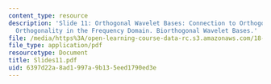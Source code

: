 ```yaml
---
content_type: resource
description: 'Slide 11: Orthogonal Wavelet Bases: Connection to Orthogonal Filters;
  Orthogonality in the Frequency Domain. Biorthogonal Wavelet Bases.'
file: /media/https%3A/open-learning-course-data-rc.s3.amazonaws.com/18-327-wavelets-filter-banks-and-applications-spring-2003/6397d22a8ad1997a9b135eed1790ed3e_Slides11.pdf
file_type: application/pdf
resourcetype: Document
title: Slides11.pdf
uid: 6397d22a-8ad1-997a-9b13-5eed1790ed3e
---
```

